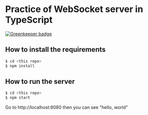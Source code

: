 # Practice of WebSocket server in TypeScript

[![Greenkeeper badge](https://badges.greenkeeper.io/nwtgck/websocket-server-prac-typescript.svg)](https://greenkeeper.io/)

## How to install the requirements

```bash
$ cd <this repo>
$ npm install
```

## How to run the server

```bash
$ cd <this repo>
$ npm start
```

Go to http://localhost:8080 then you can see "hello, world" 